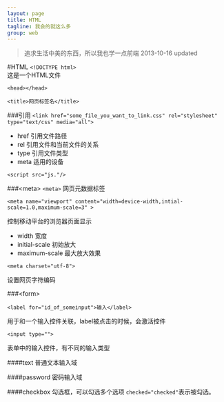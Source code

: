 ```yaml
---
layout: page
title: HTML
tagline: 我会的就这么多
group: web
---
```

>追求生活中美的东西，所以我也学一点前端  2013-10-16 updated

#HTML
`<!DOCTYPE html>`  
这是一个HTML文件

`<head></head>`

`<title>网页标签名</title>`



###引用
`<link href="some_file_you_want_to_link.css" rel="stylesheet" type="text/css" media="all">`


+ href 引用文件路径
+ rel 引用文件和当前文件的关系
+ type 引用文件类型
+ meta 适用的设备


`<script src="js."/>`

###\<meta\>
`<meta>`
网页元数据标签

`<meta name="viewport" content="width=device-width,intial-scale=1.0,maximum-scale=3" >`

控制移动平台的浏览器页面显示

+ width 宽度
+ initial-scale 初始放大
+ maximum-scale 最大放大效果

`<meta charset="utf-8">`

设置网页字符编码


###\<form\>

`<label for="id_of_someinput">输入</label>`

用于和一个输入控件关联，label被点击的时候，会激活控件


`<input type="">`

表单中的输入控件，有不同的输入类型

####text
普通文本输入域

####password
密码输入域

####checkbox
勾选框，可以勾选多个选项
`checked="checked"`表示被勾选。
